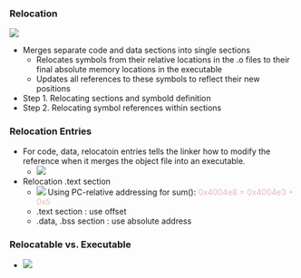 ### Relocation
![](https://i.imgur.com/4MPewsu.png)
-  Merges separate code and data sections into single sections
	- Relocates symbols from their relative locations in the $\text{.o}$ files to their final absolute memory locations in the executable
	- Updates all references to these symbols to reflect their new positions
- Step 1. Relocating sections and symbold definition
- Step 2. Relocating symbol references within sections
### Relocation Entries
-  For code, data, relocatoin entries tells the linker how to modify the reference when it merges the object file into an executable.
	- ![](https://i.imgur.com/pzulmCv.png)
- Relocation $\text{.text}$ section 
	- ![](https://i.imgur.com/U73j2So.png) Using PC-relative addressing for sum(): <font color="#e5b9b7">0x4004e8 = 0x4004e3 + 0x5</font>
	- $\text{.text}$ section : use offset 
	- $\text{.data, .bss}$ section : use absolute address
### Relocatable vs. Executable
- ![](https://i.imgur.com/WiZIB0T.png)
